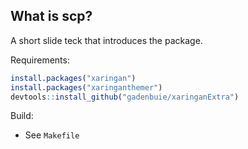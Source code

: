 ## What is scp?

A short slide teck that introduces the package.

Requirements:

```r
install.packages("xaringan")
install.packages("xaringanthemer")
devtools::install_github("gadenbuie/xaringanExtra")
```

Build:

- See `Makefile`
